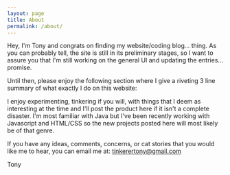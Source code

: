 ```yaml
---
layout: page
title: About
permalink: /about/
---
```


Hey, I'm Tony and congrats on finding my website/coding blog... thing. As you can probably tell, the site is still in its preliminary stages, so I want to assure you that I'm still working on the general UI and updating the entries... promise. 

Until then, please enjoy the following section where I give a riveting 3 line summary of what exactly I do on this website: 

I enjoy experimenting, tinkering if you will, with things that I deem as interesting at the time and I'll
post the product here if it isn't a complete disaster. I'm most familiar with Java but I've been recently working with Javascript and HTML/CSS so the new projects posted here will most likely be of that genre.

If you have any ideas, comments, concerns, or cat stories that you would like me to hear, you can email me at: tinkerertony@gmail.com

Tony


